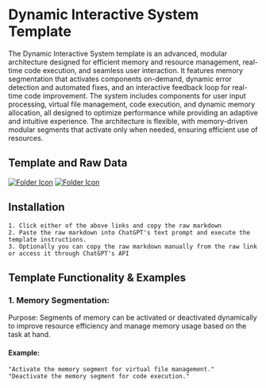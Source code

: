 # Dynamic Interactive System Template
The Dynamic Interactive System template is an advanced, modular architecture designed for efficient memory and resource management, real-time code execution, and seamless user interaction. It features memory segmentation that activates components on-demand, dynamic error detection and automated fixes, and an interactive feedback loop for real-time code improvement. The system includes components for user input processing, virtual file management, code execution, and dynamic memory allocation, all designed to optimize performance while providing an adaptive and intuitive experience. The architecture is flexible, with memory-driven modular segments that activate only when needed, ensuring efficient use of resources.

## Template and Raw Data
[![Folder Icon](https://img.icons8.com/?size=50&id=44004&format=png&color=000000)](/templates/DIST.md)
[![Folder Icon](https://img.icons8.com/?size=50&id=59943&format=png&color=000000)](https://raw.githubusercontent.com/selmaintelligence/chatgpt_memory_templates/refs/heads/main/templates/DIST.md)

## Installation
    1. Click either of the above links and copy the raw markdown
    2. Paste the raw markdown into ChatGPT's text prompt and execute the template instructions.
    3. Optionally you can copy the raw markdown manually from the raw link or access it through ChatGPT's API

## Template Functionality & Examples
### 1. Memory Segmentation:
Purpose: Segments of memory can be activated or deactivated dynamically to improve resource efficiency and manage memory usage based on the task at hand.
#### Example:
```code
"Activate the memory segment for virtual file management."
"Deactivate the memory segment for code execution."
```

